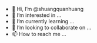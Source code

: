 - 👋 Hi, I’m @shuangquanhuang
- 👀 I’m interested in ...
- 🌱 I’m currently learning ...
- 💞️ I’m looking to collaborate on ...
- 📫 How to reach me ...

<!---
shuangquanhuang/shuangquanhuang is a ✨ special ✨ repository because its `README.md` (this file) appears on your GitHub profile.
You can click the Preview link to take a look at your changes.
--->
